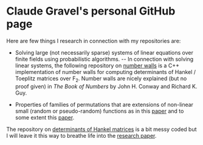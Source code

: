 # Claude Gravel's personal GitHub page

Here are few things I research in connection with my repositories are:

- Solving large (not necessarily sparse) systems of linear equations over finite fields using probabilistic algorithms.
  -- In connection with solving linear systems, the following repository on [number walls](https://github.com/clgravel/number_walls) is a C++ implementation of number walls for computing determinants of Hankel / Toeplitz matrices over F<sub>2</sub>. Number walls are nicely explained (but no proof given) in *The Book of Numbers* by John H. Conway and Richard K. Guy.

- Properties of families of permutations that are extensions of non-linear small (random or pseudo-random) functions as in this [paper](https://doi.org/10.1142/S0219498823500512) and to some extent this [paper](https://doi.org/10.1142/S0219498823500512). 

The repository on [determinants of Hankel matrices](https://github.com/clgravel/hankel_determinants_and_finding_linear_subsequences) is a bit messy coded but I will leave it this way to breathe life into the [research paper](https://doi.org/10.1007/978-3-030-68869-1_10). 